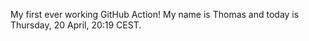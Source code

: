 My first ever working GitHub Action!
My name is Thomas and today is Thursday, 20 April, 20:19 CEST. 
